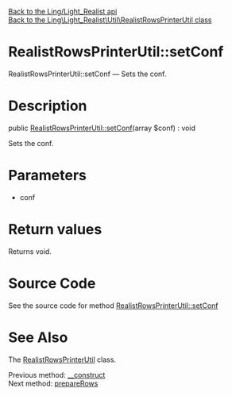 [Back to the Ling/Light_Realist api](https://github.com/lingtalfi/Light_Realist/blob/master/doc/api/Ling/Light_Realist.md)<br>
[Back to the Ling\Light_Realist\Util\RealistRowsPrinterUtil class](https://github.com/lingtalfi/Light_Realist/blob/master/doc/api/Ling/Light_Realist/Util/RealistRowsPrinterUtil.md)


RealistRowsPrinterUtil::setConf
================



RealistRowsPrinterUtil::setConf — Sets the conf.




Description
================


public [RealistRowsPrinterUtil::setConf](https://github.com/lingtalfi/Light_Realist/blob/master/doc/api/Ling/Light_Realist/Util/RealistRowsPrinterUtil/setConf.md)(array $conf) : void




Sets the conf.




Parameters
================


- conf

    


Return values
================

Returns void.








Source Code
===========
See the source code for method [RealistRowsPrinterUtil::setConf](https://github.com/lingtalfi/Light_Realist/blob/master/Util/RealistRowsPrinterUtil.php#L35-L38)


See Also
================

The [RealistRowsPrinterUtil](https://github.com/lingtalfi/Light_Realist/blob/master/doc/api/Ling/Light_Realist/Util/RealistRowsPrinterUtil.md) class.

Previous method: [__construct](https://github.com/lingtalfi/Light_Realist/blob/master/doc/api/Ling/Light_Realist/Util/RealistRowsPrinterUtil/__construct.md)<br>Next method: [prepareRows](https://github.com/lingtalfi/Light_Realist/blob/master/doc/api/Ling/Light_Realist/Util/RealistRowsPrinterUtil/prepareRows.md)<br>

